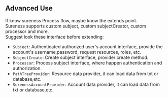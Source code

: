 ## Advanced Use  

If know sureness Process flow, maybe know the extends point.  
Sureness supports custom subject, custom subjectCreator, custom processor and more.  
Suggest look these interface before extending:  

- `Subject`: Authenticated authorized  user's account interface, provide the account's username,password, request resources, roles, etc.  
- `SubjectCreate`: Create subject interface, provider create method.    
- `Processor`:  Process subject interface, where happen authentication and authorization.   
- `PathTreeProvider`: Resource data provider, it can load data from txt or database,etc.  
- `SurenessAccountProvider`: Account data provider, it can load data from txt or database,etc.     
